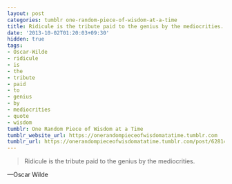 ```yaml
---
layout: post
categories: tumblr one-random-piece-of-wisdom-at-a-time
title: Ridicule is the tribute paid to the genius by the mediocrities.
date: '2013-10-02T01:20:03+09:30'
hidden: true
tags:
- Oscar-Wilde
- ridicule
- is
- the
- tribute
- paid
- to
- genius
- by
- mediocrities
- quote
- wisdom
tumblr: One Random Piece of Wisdom at a Time
tumblr_website_url: https://onerandompieceofwisdomatatime.tumblr.com
tumblr_url: https://onerandompieceofwisdomatatime.tumblr.com/post/62814981638/ridicule-is-the-tribute-paid-to-the-genius-by-the
---
```

> Ridicule is the tribute paid to the genius by the mediocrities.

—Oscar Wilde
